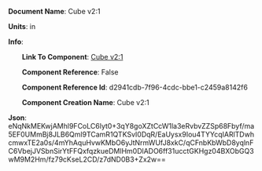 **Document Name**: Cube v2:1

**Units**: in

**Info**:

&emsp;&emsp;**Link To Component**: [Cube v2:1](/data4/linked_components/22Cube%20v2-d2941cdb-7f96-4cdc-bbe1-c2459a8142f6/timeline.md/timeline.md)

&emsp;&emsp;**Component Reference**: False

&emsp;&emsp;**Component Reference Id**: d2941cdb-7f96-4cdc-bbe1-c2459a8142f6

&emsp;&emsp;**Component Creation Name**: Cube v2:1

**Json**: eNqNkMEKwjAMhl9FCoLC6lyt0+3qY8goXZtCcW1la3eRvbvZZSp68Fbyf/ma5EF0UMmBj8JLB6Qml9TCamR1QTKSvI0DqR/EaUysx9Iou4TYYcqIARlTDwhcmwxTE2a0s/4mYhAquHvwKMbO6yJtNrmWUfJ8xkC/qCFnbKbWbD8yqlnFC6VbejJVSbnSirYtFFQxfqzkueDMlHm0DlADO6ff31ucctGKHgz04BXObGQ3wM9M2Hm/fz79cKseL2CD/z7dND0B3+Zx2w==

